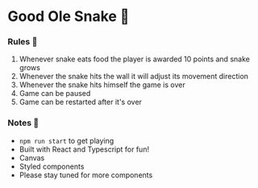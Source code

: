 # Good Ole Snake 🐍

### Rules 📜

1. Whenever snake eats food the player is awarded 10 points and snake grows
2. Whenever the snake hits the wall it will adjust its movement direction
3. Whenever the snake hits himself the game is over
4. Game can be paused
5. Game can be restarted after it's over

### Notes 📝

- `npm run start` to get playing
- Built with React and Typescript for fun!
- Canvas
- Styled components
- Please stay tuned for more components
